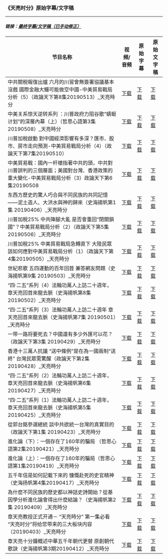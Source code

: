 ### 《天亮时分》原始字幕/文字稿
---
#####  链接：[最终字幕/文字稿（已手动修正）](https://github.com/gfw-breaker/tianliang-subtitles)
| 节目名称 | 视频/音频 | 原始字幕 | 原始文字稿
|---|---|---|---|
| 中共關稅報復出爐 六月的川習會無簽署協議基本沒戲 國際金融大鱷可能做空中國-中美貿易戰局分析（5）（政論天下第8集20190513）_天亮時分 | [下载](https://y2mate.com/zh-cn/search/ok7ommYo6E0) | [下载](../channels/tianliang/ok7ommYo6E0.srt?raw=true) | [下载](../channels/tianliang/ok7ommYo6E0.text?raw=true) | 
| 中美关系惊天逆转系列 ：川普政府力阻谷歌“蜻蜓计划”的深層內幕（上）（哲思心語第3集20190508）_天亮時分 | [下载](https://y2mate.com/zh-cn/search/ezQw04PtPTs) | [下载](../channels/tianliang/ezQw04PtPTs.srt?raw=true) | [下载](../channels/tianliang/ezQw04PtPTs.text?raw=true) | 
| 川普加稅啟動 對中國經濟影響有多深？匯市、股市、房市走向預測-中美貿易戰局分析（4）（政論天下第7集20190510） | [下载](https://y2mate.com/zh-cn/search/sk5ijIHN_KM) | [下载](../channels/tianliang/sk5ijIHN_KM.srt?raw=true) | [下载](../channels/tianliang/sk5ijIHN_KM.text?raw=true) | 
| 中美貿易戰：國內一杆槍指著中共的頭，中共對川普誤判的三個層面；美國對台灣、香港政策的重大變化-中美貿易戰局分析（3）政論天下第6集20190508 | [下载](https://y2mate.com/zh-cn/search/3ynIqBNHWuo) | [下载](../channels/tianliang/3ynIqBNHWuo.srt?raw=true) | [下载](../channels/tianliang/3ynIqBNHWuo.text?raw=true) | 
| 东西方歷史的驚人巧合與不同民族的共同記憶——泥土造人、大洪水與神的歸來（史海揚帆第1集 20190406）_天亮時分 | [下载](https://y2mate.com/zh-cn/search/sulj0pQ3skY) | [下载](../channels/tianliang/sulj0pQ3skY.srt?raw=true) | [下载](../channels/tianliang/sulj0pQ3skY.text?raw=true) | 
| 川普加稅25% 中共陣腳大亂 是否會重回“閉關鎖國”？中美貿易戰局分析（2）（政論天下第5集20190506）_天亮時分 | [下载](https://y2mate.com/zh-cn/search/7oWV7zbKnws) | [下载](../channels/tianliang/7oWV7zbKnws.srt?raw=true) | [下载](../channels/tianliang/7oWV7zbKnws.text?raw=true) | 
| 川普加稅25% 中美貿易戰局急轉直下 大陸民眾該如何應對中美貿易戰局分析（1）（政論天下第4集20190505）_天亮時分 | [下载](https://y2mate.com/zh-cn/search/Aq4e76ReYx0) | [下载](../channels/tianliang/Aq4e76ReYx0.srt?raw=true) | [下载](../channels/tianliang/Aq4e76ReYx0.text?raw=true) | 
| 世紀悲歌 五四運動的百年回首 兼答網友問題（史海揚帆第9集 20190503）_天亮時分 | [下载](https://y2mate.com/zh-cn/search/pCIxbkpExL4) | [下载](../channels/tianliang/pCIxbkpExL4.srt?raw=true) | [下载](../channels/tianliang/pCIxbkpExL4.text?raw=true) | 
| “四·二五”系列（4）法輪功萬人上訪二十週年，章天亮回首來龍去脈（史海揚帆第8集 20190502）_天亮時分 | [下载](https://y2mate.com/zh-cn/search/IW4NmrE01vg) | [下载](../channels/tianliang/IW4NmrE01vg.srt?raw=true) | [下载](../channels/tianliang/IW4NmrE01vg.text?raw=true) | 
| “四·二五”系列（3）法輪功萬人上訪二十週年 章天亮回首來龍去脈（史海揚帆第7集 20190501）_天亮時分 | [下载](https://y2mate.com/zh-cn/search/8P3bhGkaoTk) | [下载](../channels/tianliang/8P3bhGkaoTk.srt?raw=true) | [下载](../channels/tianliang/8P3bhGkaoTk.text?raw=true) | 
| 一带一路将要死去？中國還有多少外匯可以花？（政論天下第3集 20190429）_天亮時分 | [下载](https://y2mate.com/zh-cn/search/7dlciB7IwKw) | [下载](../channels/tianliang/7dlciB7IwKw.srt?raw=true) | [下载](../channels/tianliang/7dlciB7IwKw.text?raw=true) | 
| 香港十三萬人抗議 “送中條例”是在為一國兩制“送終” 台灣民眾需驚醒（政論天下第2集20190428）_天亮時分 | [下载](https://y2mate.com/zh-cn/search/q4soO5tS7cY) | [下载](../channels/tianliang/q4soO5tS7cY.srt?raw=true) | [下载](../channels/tianliang/q4soO5tS7cY.text?raw=true) | 
| “四·二五”系列（2）法輪功萬人上訪二十週年，章天亮回首來龍去脈（史海揚帆第6集 20190427）_天亮時分 | [下载](https://y2mate.com/zh-cn/search/5oyC0GraA0A) | [下载](../channels/tianliang/5oyC0GraA0A.srt?raw=true) | [下载](../channels/tianliang/5oyC0GraA0A.text?raw=true) | 
| “四·二五”系列（1）法輪功萬人上訪二十週年，章天亮回首來龍去脈（史海揚帆第5集 20190425）_天亮時分 | [下载](https://y2mate.com/zh-cn/search/rGxCuSkke60) | [下载](../channels/tianliang/rGxCuSkke60.srt?raw=true) | [下载](../channels/tianliang/rGxCuSkke60.text?raw=true) | 
| 從郭台銘參選總統 談中共欲統一台灣的真實目的（政論天下第1集 20190423）_天亮時分 | [下载](https://y2mate.com/zh-cn/search/uC84TiFB0JA) | [下载](../channels/tianliang/uC84TiFB0JA.srt?raw=true) | [下载](../channels/tianliang/uC84TiFB0JA.text?raw=true) | 
| 進化論（下）：一個存在了160年的騙局 （哲思心語第2集20190421）_天亮時分 | [下载](https://y2mate.com/zh-cn/search/ppz-sg2btcQ) | [下载](../channels/tianliang/ppz-sg2btcQ.srt?raw=true) | [下载](../channels/tianliang/ppz-sg2btcQ.text?raw=true) | 
| 進化論（上）：一個存在了160年的騙局（哲思心語第1集20190419）_天亮時分 | [下载](https://y2mate.com/zh-cn/search/sIBmy3lVeEg) | [下载](../channels/tianliang/sIBmy3lVeEg.srt?raw=true) | [下载](../channels/tianliang/sIBmy3lVeEg.text?raw=true) | 
| 五千年信是如何記載下來的 慷慨赴死的史官精神（史海扬帆第4集20190417）_天亮時分 | [下载](https://y2mate.com/zh-cn/search/GpC8cZlDmoI) | [下载](../channels/tianliang/GpC8cZlDmoI.srt?raw=true) | [下载](../channels/tianliang/GpC8cZlDmoI.text?raw=true) | 
| 為什麼不同民族的歷史都以神話史詩開始？從基因學分析進化論會得出什麼結論？（史海揚帆第2集 20190409）_天亮時分 | [下载](https://y2mate.com/zh-cn/search/92_qt0PMlTs) | [下载](../channels/tianliang/92_qt0PMlTs.srt?raw=true) | [下载](../channels/tianliang/92_qt0PMlTs.text?raw=true) | 
| 章天亮教授正式开通－ “天亮時分” 第一集必看 “天亮时分”将给您带来的三大板块内容（20190403）_天亮時分 | [下载](https://y2mate.com/zh-cn/search/OTo3TCvdEuU) | [下载](../channels/tianliang/OTo3TCvdEuU.srt?raw=true) | [下载](../channels/tianliang/OTo3TCvdEuU.text?raw=true) | 
| 章天亮十分鐘概述中華五千年朝代更替 原創朝代歌訣（史海揚帆第3期20190412）_天亮時分 | [下载](https://y2mate.com/zh-cn/search/5AfGJhV0BEo) | [下载](../channels/tianliang/5AfGJhV0BEo.srt?raw=true) | [下载](../channels/tianliang/5AfGJhV0BEo.text?raw=true) | 
